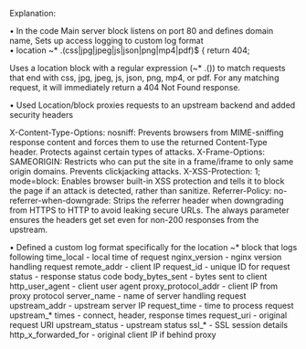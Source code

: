 Explanation:


•	In the code Main server block listens on port 80 and defines domain name, Sets up access logging to custom log format  
•	  location ~* \.(css|jpg|jpeg|js|json|png|mp4|pdf)$ {
        return 404;

Uses a location block with a regular expression (~* .()) to match requests that end with css, jpg, jpeg, js, json, png, mp4, or pdf. For any matching request, it will immediately return a 404 Not Found response.

•	Used Location/block proxies requests to an upstream backend and added security headers

X-Content-Type-Options: nosniff: Prevents browsers from MIME-sniffing response content and forces them to use the returned Content-Type header. Protects against certain types of attacks.
X-Frame-Options: SAMEORIGIN: Restricts who can put the site in a frame/iframe to only same origin domains. Prevents clickjacking attacks.
X-XSS-Protection: 1; mode=block: Enables browser built-in XSS protection and tells it to block the page if an attack is detected, rather than sanitize.
Referrer-Policy: no-referrer-when-downgrade: Strips the referrer header when downgrading from HTTPS to HTTP to avoid leaking secure URLs.
The always parameter ensures the headers get set even for non-200 responses from the upstream.

•	Defined a custom log format specifically for the location ~* block that logs following
time_local - local time of request
nginx_version - nginx version handling request
remote_addr - client IP
request_id - unique ID for request
status - response status code
body_bytes_sent - bytes sent to client
http_user_agent - client user agent
proxy_protocol_addr - client IP from proxy protocol
server_name - name of server handling request
upstream_addr - upstream server IP
request_time - time to process request
upstream_* times - connect, header, response times
request_uri - original request URI
upstream_status - upstream status
ssl_* - SSL session details
http_x_forwarded_for - original client IP if behind proxy

